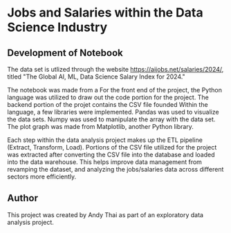 # Jobs and Salaries within the Data Science Industry #

## Development of Notebook ##

The data set is utlized through the website https://aijobs.net/salaries/2024/, titled "The Global AI, ML, Data Science Salary Index for 2024."

The notebook was made from a For the front end of the project, the Python language was utilized to draw out the code portion for the project. The backend portion of the projet contains the CSV file founded  Within the language, a few libraries were implemented. Pandas was used to visualize the data sets. Numpy was used to manipulate the array with the data set. The plot graph was made from Matplotlib, another Python library.

Each step within the data analysis project makes up the ETL pipeline (Extract, Transform, Load). Portions of the CSV file utilized for the project was extracted after converting the CSV file into the database and loaded into the data warehouse. This helps improve data management from revamping the dataset, and analyzing the jobs/salaries data across different sectors more efficiently.


## Author ##
This project was created by Andy Thai as part of an exploratory data analysis project.